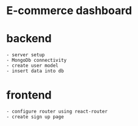 # E-commerce dashboard
  # backend
    - server setup
    - MongoDb connectivity
    - create user model
    - insert data into db

  # frontend
    - configure router using react-router
    - create sign up page


